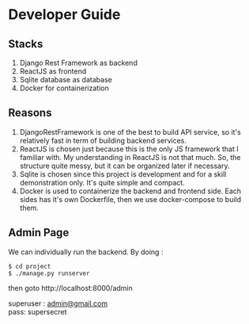 # Developer Guide

## Stacks

1. Django Rest Framework as backend
1. ReactJS as frontend
1. Sqlite database as database
1. Docker for containerization

## Reasons

1. DjangoRestFramework is one of the best to build API service, so it's relatively fast in term of building backend services.
1. ReactJS is chosen just because this is the only JS framework that I familiar with. My understanding in ReactJS is not that much. So, the structure quite messy, but it can be organized later if necessary.
1. Sqlite is chosen since this project is development and for a skill demonstration only. It's quite simple and compact.
1. Docker is used to containerize the backend and frontend side. Each sides has it's own Dockerfile, then we use docker-compose to build them.


## Admin Page
We can individually run the backend. By doing :
```
$ cd project
$ ./manage.py runserver
```
then goto http://localhost:8000/admin

superuser : admin@gmail.com  
pass: supersecret


